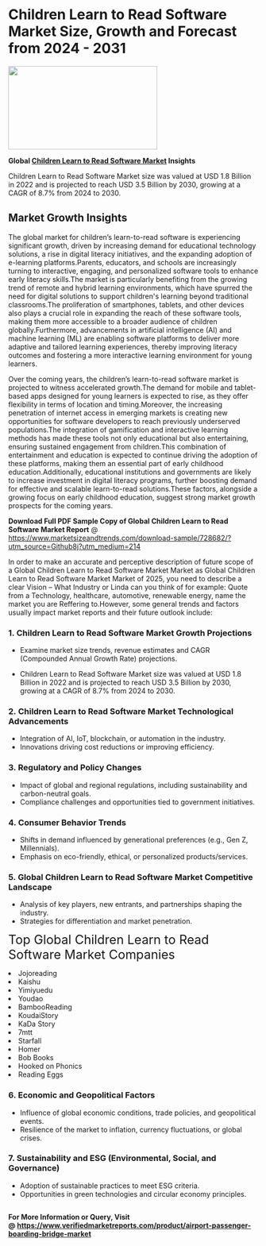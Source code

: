 <H1>Children Learn to Read Software Market Size, Growth and Forecast from 2024 - 2031</H1><img class="aligncenter size-medium wp-image-584254" src="https://thirdeyenews.in/wp-content/uploads/2024/09/Global-Market-Research-300x168.jpeg" alt="" width="300" height="168" /><p><strong>Global&nbsp;<a href="https://www.marketsizeandtrends.com/download-sample/728682/?utm_source=Github8j?utm_medium=214">Children Learn to Read Software Market</a> Insights</strong></p><p>Children Learn to Read Software Market size was valued at USD 1.8 Billion in 2022 and is projected to reach USD 3.5 Billion by 2030, growing at a CAGR of 8.7% from 2024 to 2030.</p><p><h2>Market Growth Insights</h2> <p>The global market for children’s learn-to-read software is experiencing significant growth, driven by increasing demand for educational technology solutions, a rise in digital literacy initiatives, and the expanding adoption of e-learning platforms.Parents, educators, and schools are increasingly turning to interactive, engaging, and personalized software tools to enhance early literacy skills.The market is particularly benefiting from the growing trend of remote and hybrid learning environments, which have spurred the need for digital solutions to support children's learning beyond traditional classrooms.The proliferation of smartphones, tablets, and other devices also plays a crucial role in expanding the reach of these software tools, making them more accessible to a broader audience of children globally.Furthermore, advancements in artificial intelligence (AI) and machine learning (ML) are enabling software platforms to deliver more adaptive and tailored learning experiences, thereby improving literacy outcomes and fostering a more interactive learning environment for young learners.</p> <p>Over the coming years, the children’s learn-to-read software market is projected to witness accelerated growth.The demand for mobile and tablet-based apps designed for young learners is expected to rise, as they offer flexibility in terms of location and timing.Moreover, the increasing penetration of internet access in emerging markets is creating new opportunities for software developers to reach previously underserved populations.The integration of gamification and interactive learning methods has made these tools not only educational but also entertaining, ensuring sustained engagement from children.This combination of entertainment and education is expected to continue driving the adoption of these platforms, making them an essential part of early childhood education.Additionally, educational institutions and governments are likely to increase investment in digital literacy programs, further boosting demand for effective and scalable learn-to-read solutions.These factors, alongside a growing focus on early childhood education, suggest strong market growth prospects for the coming years.</p> <p><span class=""><strong>Download Full PDF Sample Copy of Global Children Learn to Read Software Market Report</strong> @ <a href="https://www.marketsizeandtrends.com/download-sample/728682/?utm_source=Github8j?utm_medium=214" target="_blank">https://www.marketsizeandtrends.com/download-sample/728682/?utm_source=Github8j?utm_medium=214</a></span></p><p>In order to make an accurate and perceptive description of future scope of a Global&nbsp;Children Learn to Read Software Market Market as Global&nbsp;Children Learn to Read Software Market Market of 2025, you need to describe a clear Vision &ndash; What Industry or Linda can you think of for example: Quote from a Technology, healthcare, automotive, renewable energy, name the market you are Reffering to.However, some general trends and factors usually impact market reports and their future outlook include:</p><h3>1.&nbsp;<strong>Children Learn to Read Software Market Growth Projections</strong></h3><ul><li>Examine market size trends, revenue estimates and CAGR (Compounded Annual Growth Rate) projections.</li><li><p>Children Learn to Read Software Market size was valued at USD 1.8 Billion in 2022 and is projected to reach USD 3.5 Billion by 2030, growing at a CAGR of 8.7% from 2024 to 2030.</p></li></ul><h3>2.&nbsp;<strong>Children Learn to Read Software Market Technological Advancements</strong></h3><ul><li>Integration of AI, IoT, blockchain, or automation in the industry.</li><li>Innovations driving cost reductions or improving efficiency.</li></ul><h3>3.&nbsp;<strong>Regulatory and Policy Changes</strong></h3><ul><li>Impact of global and regional regulations, including sustainability and carbon-neutral goals.</li><li>Compliance challenges and opportunities tied to government initiatives.</li></ul><h3>4.&nbsp;<strong>Consumer Behavior Trends</strong></h3><ul><li>Shifts in demand influenced by generational preferences (e.g., Gen Z, Millennials).</li><li>Emphasis on eco-friendly, ethical, or personalized products/services.</li></ul><h3>5.&nbsp;<strong>Global Children Learn to Read Software Market Competitive Landscape</strong></h3><ul><li>Analysis of key players, new entrants, and partnerships shaping the industry.</li><li>Strategies for differentiation and market penetration.</li></ul><p data-pm-slice="1 1 []"><span style="color: inherit; font-family: inherit; font-size: 25px;">Top Global Children Learn to Read Software Market Companies</span></p><div class="" data-test-id=""><p><li>Jojoreading</li><li> Kaishu</li><li> Yimiyuedu</li><li> Youdao</li><li> BambooReading</li><li> KoudaiStory</li><li> KaDa Story</li><li> 7mtt</li><li> Starfall</li><li> Homer</li><li> Bob Books</li><li> Hooked on Phonics</li><li> Reading Eggs</li></p></div><h3>6.&nbsp;<strong>Economic and Geopolitical Factors</strong></h3><ul><li>Influence of global economic conditions, trade policies, and geopolitical events.</li><li>Resilience of the market to inflation, currency fluctuations, or global crises.</li></ul><h3>7.&nbsp;<strong>Sustainability and ESG (Environmental, Social, and Governance)</strong></h3><ul><li>Adoption of sustainable practices to meet ESG criteria.</li><li>Opportunities in green technologies and circular economy principles.</li></ul><h2><strong style="font-size: 14px;">For More Information or Query, Visit @&nbsp;</strong><a style="background-color: #ffffff; font-size: 14px;" href="https://www.marketsizeandtrends.com/report/children-learn-to-read-software-market/" target="_blank">https://www.verifiedmarketreports.com/product/airport-passenger-boarding-bridge-market</a></h2>